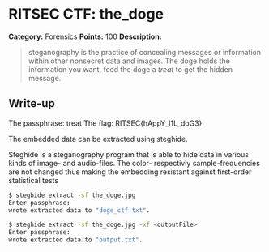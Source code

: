# RITSEC CTF: the_doge

**Category:** Forensics
**Points:** 100
**Description:**

> steganography is the practice of concealing messages or information within other nonsecret data and images. The doge holds the information you want, feed the doge a _treat_ to get the hidden message.

## Write-up

The passphrase: treat
The flag: RITSEC{hAppY_l1L_doG3}

The embedded data can be extracted using steghide. 

Steghide is a steganography program that is able to hide data in various kinds of image- and audio-files. The color- respectivly sample-frequencies are not changed thus making the embedding resistant against first-order statistical tests

```bash
$ steghide extract -sf the_doge.jpg
Enter passphrase: 
wrote extracted data to "doge_ctf.txt".
```

```bash
$ steghide extract -sf the_doge.jpg -xf <outputFile>
Enter passphrase: 
wrote extracted data to "output.txt".
```
